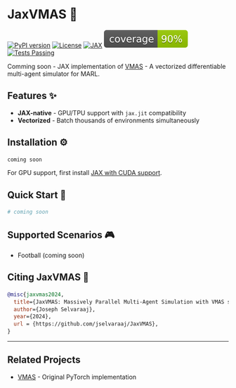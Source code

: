 # JaxVMAS 🚀

[![PyPI version](https://img.shields.io/pypi/v/jaxvmas)](https://pypi.org/project/jaxvmas/)
[![License](https://img.shields.io/badge/license-GPLv3.0-blue.svg)](https://opensource.org/licenses/Apache-2.0)
[![JAX](https://img.shields.io/badge/Powered%20by-JAX%20%F0%9F%9A%80-yellow)](https://github.com/google/jax)
[![Coverage](./badges/coverage.svg)](https://github.com/jselvaraaj/JaxVMAS/actions)
[![Tests Passing](https://img.shields.io/github/actions/workflow/status/jselvaraaj/JaxVMAS/github/workflows/pytest.yml?label=Tests)](https://github.com/jselvaraaj/JaxVMAS/actions)


Comming soon - JAX implementation of [VMAS](https://github.com/proroklab/VectorizedMultiAgentSimulator) - A vectorized differentiable multi-agent simulator for MARL.

## Features ✨

- **JAX-native** - GPU/TPU support with `jax.jit` compatibility
- **Vectorized** - Batch thousands of environments simultaneously
<!-- - **Differentiable** - End-to-end gradients through physics simulations
- **Modular** - Easily create new scenarios with PyTree-compatible components -->

## Installation ⚙️

```bash
coming soon
```

For GPU support, first install [JAX with CUDA support](https://github.com/google/jax#installation).

## Quick Start 🏃

```python
# coming soon
```


## Supported Scenarios 🎮

- Football (coming soon)



## Citing JaxVMAS 📖

```bibtex
@misc{jaxvmas2024,
  title={JaxVMAS: Massively Parallel Multi-Agent Simulation with VMAS scenarios in JAX},
  author={Joseph Selvaraaj},
  year={2024},
  url = {https://github.com/jselvaraaj/JaxVMAS},
}
```

---

## Related Projects
- [VMAS](https://github.com/proroklab/VectorizedMultiAgentSimulator) - Original PyTorch implementation
